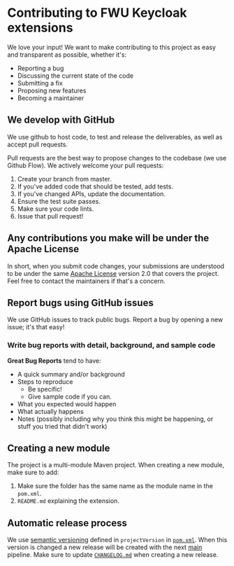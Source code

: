 # Contributing to FWU Keycloak extensions

We love your input! We want to make contributing to this project as easy and transparent as possible, whether it's:

- Reporting a bug
- Discussing the current state of the code
- Submitting a fix
- Proposing new features
- Becoming a maintainer

## We develop with GitHub

We use github to host code, to test and release the deliverables, as well as accept pull requests.

Pull requests are the best way to propose changes to the codebase (we use Github Flow). We actively welcome your pull requests:

1. Create your branch from master.
2. If you've added code that should be tested, add tests.
3. If you've changed APIs, update the documentation.
4. Ensure the test suite passes.
5. Make sure your code lints.
6. Issue that pull request!

## Any contributions you make will be under the Apache License

In short, when you submit code changes, your submissions are understood to be under the same [Apache License](https://choosealicense.com/licenses/apache-2.0/) version 2.0 that covers the project. Feel free to contact the maintainers if that's a concern.

## Report bugs using GitHub issues

We use GitHub issues to track public bugs. Report a bug by opening a new issue; it's that easy!

### Write bug reports with detail, background, and sample code

**Great Bug Reports** tend to have:

- A quick summary and/or background
- Steps to reproduce
  - Be specific!
  - Give sample code if you can.
- What you expected would happen
- What actually happens
- Notes (possibly including why you think this might be happening, or stuff you tried that didn't work)

## Creating a new module

The project is a multi-module Maven project. When creating a new module, make sure to add:

1. Make sure the folder has the same name as the module name in the `pom.xml`.
2. `README.md` explaining the extension.

## Automatic release process

We use [semantic versioning](https://semver.org/) defined in `projectVersion` in [`pom.xml`](pom.xml).
When this version is changed a new release will be created with the next [main](https://github.com/FWU-DE/fwu-kc-extensions/actions/workflows/main.yaml) pipeline.
Make sure to update [`CHANGELOG.md`](CHANGELOG.md) when creating a new release.
